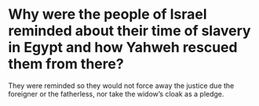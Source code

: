# Why were the people of Israel reminded about their time of slavery in Egypt and how Yahweh rescued them from there?

They were reminded so they would not force away the justice due the foreigner or the fatherless, nor take the widow’s cloak as a pledge.
